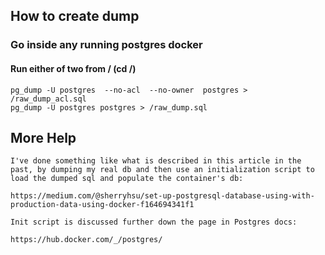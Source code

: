 ## How to create dump

### Go inside any running postgres docker

#### Run either of two from / (cd /)

```
pg_dump -U postgres  --no-acl  --no-owner  postgres > /raw_dump_acl.sql
pg_dump -U postgres postgres > /raw_dump.sql
```

## More Help

```
I've done something like what is described in this article in the past, by dumping my real db and then use an initialization script to load the dumped sql and populate the container's db:

https://medium.com/@sherryhsu/set-up-postgresql-database-using-with-production-data-using-docker-f164694341f1

Init script is discussed further down the page in Postgres docs:

https://hub.docker.com/_/postgres/
```


